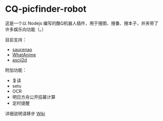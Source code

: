 # CQ-picfinder-robot

这是一个以 Nodejs 编写的酷Q机器人插件，用于搜图、搜番、搜本子，并夹带了许多娱乐向功能（。）

目前支持：

- [saucenao](https://saucenao.com)
- [WhatAnime](https://trace.moe)
- [ascii2d](https://ascii2d.net)

附加功能：

- 复读
- setu
- OCR
- 明日方舟公开招募计算
- 定时提醒

详细说明请移步 [Wiki](../../wiki)
